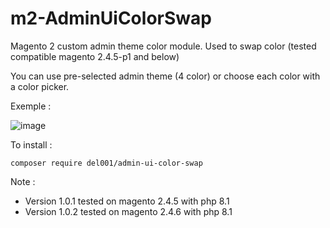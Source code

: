 # m2-AdminUiColorSwap

Magento 2 custom admin theme color module.
Used to swap color (tested compatible magento 2.4.5-p1 and below)

You can use pre-selected admin theme (4 color) or choose each color with a color picker.

Exemple :

![image](https://user-images.githubusercontent.com/77853867/203345264-d0d0a15d-fac5-47c1-a801-fc86e8a6379f.png)

To install : 

``` composer require del001/admin-ui-color-swap  ```

Note : 

- Version 1.0.1 tested on magento 2.4.5 with php 8.1
- Version 1.0.2 tested on magento 2.4.6 with php 8.1
